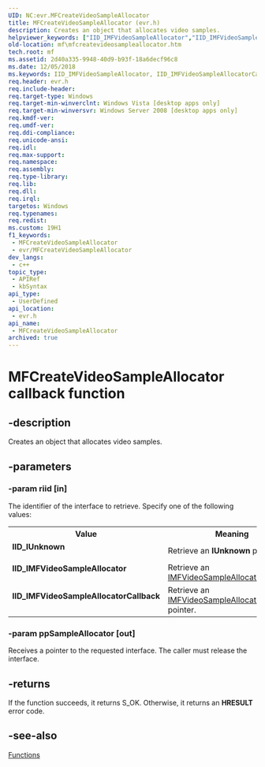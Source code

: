 ```yaml
---
UID: NC:evr.MFCreateVideoSampleAllocator
title: MFCreateVideoSampleAllocator (evr.h)
description: Creates an object that allocates video samples.
helpviewer_keywords: ["IID_IMFVideoSampleAllocator","IID_IMFVideoSampleAllocatorCallback","IID_IUnknown","MFCreateVideoSampleAllocator","MFCreateVideoSampleAllocator callback","MFCreateVideoSampleAllocator callback function [Media Foundation]","evr/MFCreateVideoSampleAllocator","mf.mfcreatevideosampleallocator"]
old-location: mf\mfcreatevideosampleallocator.htm
tech.root: mf
ms.assetid: 2d40a335-9948-40d9-b93f-18a6decf96c8
ms.date: 12/05/2018
ms.keywords: IID_IMFVideoSampleAllocator, IID_IMFVideoSampleAllocatorCallback, IID_IUnknown, MFCreateVideoSampleAllocator, MFCreateVideoSampleAllocator callback, MFCreateVideoSampleAllocator callback function [Media Foundation], evr/MFCreateVideoSampleAllocator, mf.mfcreatevideosampleallocator
req.header: evr.h
req.include-header: 
req.target-type: Windows
req.target-min-winverclnt: Windows Vista [desktop apps only]
req.target-min-winversvr: Windows Server 2008 [desktop apps only]
req.kmdf-ver: 
req.umdf-ver: 
req.ddi-compliance: 
req.unicode-ansi: 
req.idl: 
req.max-support: 
req.namespace: 
req.assembly: 
req.type-library: 
req.lib: 
req.dll: 
req.irql: 
targetos: Windows
req.typenames: 
req.redist: 
ms.custom: 19H1
f1_keywords:
 - MFCreateVideoSampleAllocator
 - evr/MFCreateVideoSampleAllocator
dev_langs:
 - c++
topic_type:
 - APIRef
 - kbSyntax
api_type:
 - UserDefined
api_location:
 - evr.h
api_name:
 - MFCreateVideoSampleAllocator
archived: true
---
```


# MFCreateVideoSampleAllocator callback function


## -description

Creates an object that allocates video samples.

## -parameters

### -param riid [in]

The identifier of the interface to retrieve. Specify one of the following values:

<table>
<tr>
<th>Value</th>
<th>Meaning</th>
</tr>
<tr>
<td width="40%"><a id="IID_IUnknown"></a><a id="iid_iunknown"></a><a id="IID_IUNKNOWN"></a><dl>
<dt><b><b>IID_IUnknown</b></b></dt>
</dl>
</td>
<td width="60%">
Retrieve an <b>IUnknown</b> pointer.

</td>
</tr>
<tr>
<td width="40%"><a id="IID_IMFVideoSampleAllocator"></a><a id="iid_imfvideosampleallocator"></a><a id="IID_IMFVIDEOSAMPLEALLOCATOR"></a><dl>
<dt><b><b>IID_IMFVideoSampleAllocator</b></b></dt>
</dl>
</td>
<td width="60%">
Retrieve an <a href="/windows/desktop/api/mfidl/nn-mfidl-imfvideosampleallocator">IMFVideoSampleAllocator</a> pointer.

</td>
</tr>
<tr>
<td width="40%"><a id="IID_IMFVideoSampleAllocatorCallback"></a><a id="iid_imfvideosampleallocatorcallback"></a><a id="IID_IMFVIDEOSAMPLEALLOCATORCALLBACK"></a><dl>
<dt><b><b>IID_IMFVideoSampleAllocatorCallback</b></b></dt>
</dl>
</td>
<td width="60%">
Retrieve an <a href="/windows/desktop/api/mfidl/nn-mfidl-imfvideosampleallocatorcallback">IMFVideoSampleAllocatorCallback</a> pointer.

</td>
</tr>
</table>

### -param ppSampleAllocator [out]

Receives a pointer to the requested interface. The caller must release the interface.

## -returns

If the function succeeds, it returns S_OK. Otherwise, it returns an <b>HRESULT</b> error code.

## -see-also

<a href="/windows/desktop/medfound/media-foundation-functions">Functions</a>